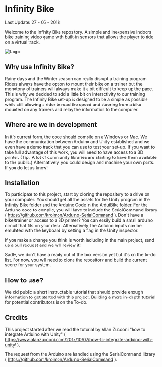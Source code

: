 # Infinity Bike
Last Update: 27 - 05 - 2018
  
Welcome to the Infinity Bike repository. A simple and inexpensive indoors bike training video game with built-in sensors that allows the player to ride on a virtual track.

![Logo][InfinityBikeLogo]

## Why use Infinity Bike? 

Rainy days and the Winter season can really disrupt a training program. Riders always have the option to mount their bike on a trainer but the monotony of trainers
will always make it a bit difficult to keep up the pace. This is why we decided to add a little bit on interactivity to our training program. The Infinity Bike set-up is designed to be a simple as possible
while still allowing a rider to read the speed and steering from a bike mounted on any trainers and relay the information to the computer. 

## Where are we in development 
In it's current form, the code should compile on a Windows or Mac. We have the communication between Arduino and Unity established and we even have a demo track that you can use to test
your set-up. If you want to take full advantage of this work, you will need to have access to a 3D printer. (Tip : A lot of community libraries are starting to have them available to the public.)
Alternatively, you could design and machine your own parts. If you do let us know!

## Installation
To participate to this project, start by cloning the repository to a drive on your computer. You should get all the assets for the Unity program in the Infinity Bike folder and the Arduino Code in the ArduiBike folder.
For the Arduino code to compile, you will have to include the SerialCommand library ( https://github.com/kroimon/Arduino-SerialCommand ).
Don't have a bike/trainer or access to a 3D printer? You can easily build a small arduino circuit that fits on your desk. Alternatively, the Arduino inputs can be emulated with the keyboard by
setting a flag in the Unity inspector.

If you make a change you think is worth including in the main project, send us a pull request and we will review it! 

Sadly, we don't have a ready out of the box version yet but it's on the to-do list. For now, you will need to clone the repository and build the current scene for your system.


## How to use?
We did public a short instructable tutorial that should provide enough information to get started with this project. 
Building a more in-depth tutorial for potential contributors is on the To-do.

## Credits

This project started after we read the tutorial by Allan Zucconi "how to integrate Arduino with Unity" ( https://www.alanzucconi.com/2015/10/07/how-to-integrate-arduino-with-unity/ ).

The request from the Arduino are handled using the SerialCommand library ( https://github.com/kroimon/Arduino-SerialCommand ).

[InfinityBikeLogo]: /Ressources/Logo.png
